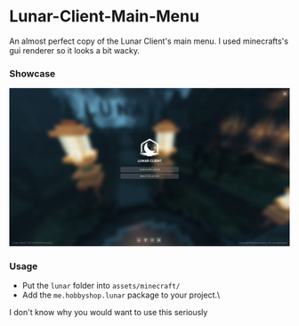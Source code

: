 # Lunar-Client-Main-Menu
An almost perfect copy of the Lunar Client's main menu. I used minecrafts's gui renderer so it looks a bit wacky.

### Showcase
![Main Menu](menu.png)

### Usage
* Put the ``lunar`` folder into ``assets/minecraft/``
* Add the ``me.hobbyshop.lunar`` package to your project.\


I don't know why you would want to use this seriously
